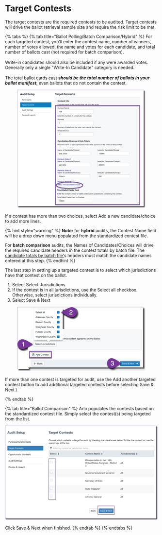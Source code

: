 # Target Contests

The target contests are the required contests to be audited.  Target contests will drive the ballot retrieval sample size and require the risk limit to be met.

{% tabs %}
{% tab title="Ballot Polling/Batch Comparison/Hybrid" %}
For each targeted contest, you’ll enter the contest name, number of winners, number of votes allowed, the name and votes for each candidate, and total number of ballots cast (not required for batch comparison). \
\
Write-in candidates should also be included if any were awarded votes. Generally only a single "Write-In Candidate" category is needed.\
\
The total ballot cards cast _**should be the total number of ballots in your ballot manifest**_, even ballots that do not contain the contest.

<figure><img src="../../.gitbook/assets/image (92).png" alt=""><figcaption></figcaption></figure>

If a contest has more than two choices, select Add a new candidate/choice to add more lines.

{% hint style="warning" %}
**Note:** for **hybrid** audits, the Contest Name field will be a drop down menu populated from the standardized contest file. &#x20;

For **batch comparison** audits, the Names of Candidates/Choices will drive the required candidate headers in the contest totals by batch file. The [candidate totals by batch file'](../../jurisdiction-manager/pre-audit-file-uploads/candidate-totals-by-batch.md)s headers must match the candidate names entered at this step.
{% endhint %}

The last step in setting up a targeted contest is to select which jurisdictions have that contest on the ballot.&#x20;

1. Select Select Jurisdictions
2. If the contest is in all jurisdictions, use the Select all checkbox. Otherwise, select jurisdictions individually.
3. Select Save & Next

<figure><img src="../../.gitbook/assets/image (93).png" alt=""><figcaption></figcaption></figure>

If more than one contest is targeted for audit, use the Add another targeted contest button to add additional targeted contests before selecting Save & Next.\

{% endtab %}

{% tab title="Ballot Comparison" %}
Arlo populates the contests based on the standardized contest file. Simply select the contest(s) being targeted from the list.

![](<../../.gitbook/assets/image (40).png>)

Click Save & Next when finished.
{% endtab %}
{% endtabs %}
